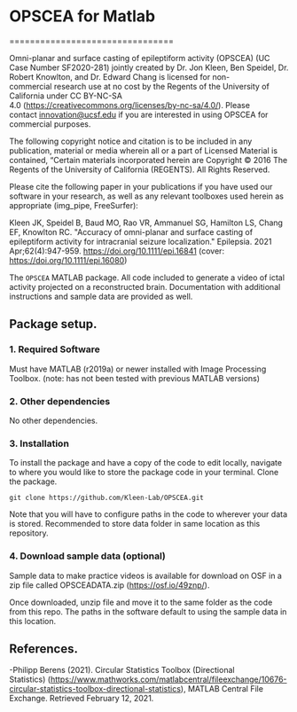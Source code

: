 # OPSCEA for Matlab
================================

Omni-planar and surface casting of epileptiform activity (OPSCEA) (UC Case Number SF2020-281) jointly created by Dr. Jon Kleen, Ben Speidel, Dr. Robert Knowlton, and Dr. Edward Chang is licensed for non-commercial research use at no cost by the Regents of the University of California under CC BY-NC-SA 4.0 (https://creativecommons.org/licenses/by-nc-sa/4.0/). Please contact innovation@ucsf.edu if you are interested in using OPSCEA for commercial purposes.  

The following copyright notice and citation is to be included in any publication, material or media wherein all or a part of Licensed Material is contained, “Certain materials incorporated herein are Copyright © 2016 The Regents of the University of California (REGENTS). All Rights Reserved.  

Please cite the following paper in your publications if you have used our software in your research, as well as any relevant toolboxes used herein as appropriate (img_pipe, FreeSurfer): 

Kleen JK, Speidel B, Baud MO, Rao VR, Ammanuel SG, Hamilton LS, Chang EF, Knowlton RC. "Accuracy of omni-planar and surface casting of epileptiform activity for intracranial seizure localization." Epilepsia. 2021 Apr;62(4):947-959. https://doi.org/10.1111/epi.16841
(cover: https://doi.org/10.1111/epi.16080)

The `OPSCEA` MATLAB package. All code included to generate a video of ictal activity projected on a reconstructed brain. Documentation with additional instructions and sample data are provided as well.

## Package setup.
### 1. Required Software

Must have MATLAB (r2019a) or newer installed with Image Processing Toolbox. (note: has not been tested with previous MATLAB versions)

### 2. Other dependencies

No other dependencies.

### 3. Installation
To install the package and have a copy of the code to edit locally, navigate to where you would like to store the package code in your terminal. Clone the package.
```
git clone https://github.com/Kleen-Lab/OPSCEA.git
```
Note that you will have to configure paths in the code to wherever your data is stored. Recommended to store data folder in same location as this repository.

### 4. Download sample data (optional)
Sample data to make practice videos is available for download on OSF in a zip file called OPSCEADATA.zip (https://osf.io/49znp/). 

Once downloaded, unzip file and move it to the same folder as the code from this repo. The paths in the software default to using the sample data in this location.

## References.
-Philipp Berens (2021). Circular Statistics Toolbox (Directional Statistics) (https://www.mathworks.com/matlabcentral/fileexchange/10676-circular-statistics-toolbox-directional-statistics), MATLAB Central File Exchange. Retrieved February 12, 2021.
